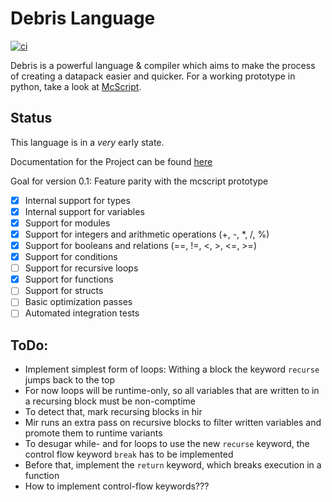 # Debris Language
[![ci](https://github.com/Inky-developer/debris/workflows/ci/badge.svg)](https://github.com/Inky-developer/debris/actions)

Debris is a powerful language & compiler which aims to make the process of creating a datapack easier and quicker.
For a working prototype in python, take a look at [McScript](https://github.com/Inky-developer/mcscript).

## Status
This language is in a *very* early state. 

Documentation for the Project can be found [here](https://inky-developer.github.io/debris/debris_lang/)

Goal for version 0.1: Feature parity with the mcscript prototype
  - [x] Internal support for types
  - [x] Internal support for variables
  - [x] Support for modules
  - [x] Support for integers and arithmetic operations (+, -, *, /, %)
  - [x] Support for booleans and relations (==, !=, <, >, <=, >=)
  - [x] Support for conditions
  - [ ] Support for recursive loops
  - [x] Support for functions
  - [ ] Support for structs
  - [ ] Basic optimization passes
  - [ ] Automated integration tests

## ToDo:
  - Implement simplest form of loops:
    Withing a block the keyword `recurse` jumps back to the top 
  - For now loops will be runtime-only, so all variables that are written
    to in a recursing block must be non-comptime
  - To detect that, mark recursing blocks in hir
  - Mir runs an extra pass on recursive blocks to filter written variables
    and promote them to runtime variants
  - To desugar while- and for loops to use the new `recurse` keyword, the control flow keyword `break` has to be implemented
  - Before that, implement the `return` keyword, which breaks execution in a function
  - How to implement control-flow keywords???
